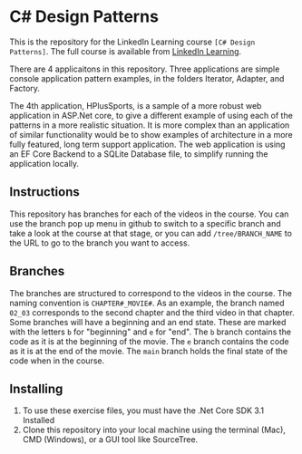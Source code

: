 # C# Design Patterns
This is the repository for the LinkedIn Learning course `[C# Design Patterns]`. The full course is available from [LinkedIn Learning](https://linkedin.com/learning/).

There are 4 applicaitons in this repository.  Three applications are simple console application pattern examples, in the folders Iterator, Adapter, and Factory.

The 4th application, HPlusSports, is a sample of a more robust web application in ASP.Net core, to give a different example of using each of the patterns in a more realistic situation.  It is more complex than an application of similar functionality would be to show examples of architecture in a more fully featured, long term support application.
The web application is using an EF Core Backend to a SQLite Database file, to simplify running the application locally.

## Instructions
This repository has branches for each of the videos in the course. You can use the branch pop up menu in github to switch to a specific branch and take a look at the course at that stage, or you can add `/tree/BRANCH_NAME` to the URL to go to the branch you want to access.

## Branches
The branches are structured to correspond to the videos in the course. The naming convention is `CHAPTER#_MOVIE#`. As an example, the branch named `02_03` corresponds to the second chapter and the third video in that chapter. 
Some branches will have a beginning and an end state. These are marked with the letters `b` for "beginning" and `e` for "end". The `b` branch contains the code as it is at the beginning of the movie. The `e` branch contains the code as it is at the end of the movie. The `main` branch holds the final state of the code when in the course.

## Installing
1. To use these exercise files, you must have the .Net Core SDK 3.1 Installed
2. Clone this repository into your local machine using the terminal (Mac), CMD (Windows), or a GUI tool like SourceTree.
